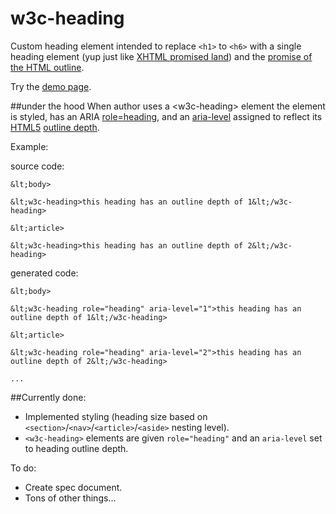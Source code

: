 w3c-heading
============

Custom heading element intended to replace `<h1>` to `<h6>` with a single heading element (yup just like [XHTML <h> promised land](http://www.w3.org/TR/xhtml2/mod-structural.html#sec_8.5.)) and the [promise of the HTML outline](http://blog.paciellogroup.com/2013/10/html5-document-outline/).

Try the [demo page](http://thepaciellogroup.github.io/w3c-heading/).

##under the hood
When author uses a &lt;w3c-heading> element the element is styled, has an ARIA [role=heading](http://www.w3.org/TR/wai-aria/roles#heading), and an [aria-level](http://www.w3.org/TR/wai-aria/states_and_properties#aria-level) assigned to reflect its [HTML5](http://www.w3.org/html/wg/drafts/html/master/) [outline depth](http://www.w3.org/html/wg/drafts/html/master/sections.html#outline-depth).

Example:

source code:

`&lt;body>`

`&lt;w3c-heading>this heading has an outline depth of 1&lt;/w3c-heading>`

 `&lt;article>`
 
  `&lt;w3c-heading>this heading has an outline depth of 2&lt;/w3c-heading>`

generated code:

`&lt;body>`

`&lt;w3c-heading role="heading" aria-level="1">this heading has an outline depth of 1&lt;/w3c-heading>`

 `&lt;article>`
 
  `&lt;w3c-heading role="heading" aria-level="2">this heading has an outline depth of 2&lt;/w3c-heading>`
   
   `...`

##Currently done:

* Implemented styling (heading size based on `<section>`/`<nav>`/`<article>`/`<aside>` nesting level).
* `<w3c-heading>` elements are given `role="heading"` and an `aria-level` set to heading outline depth.

To do:

* Create spec document.
* Tons of other things...
